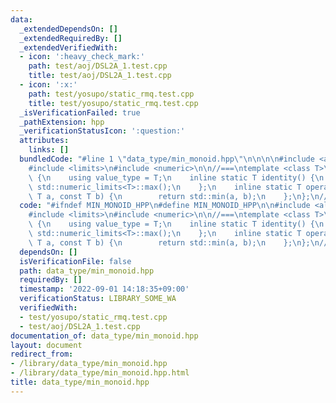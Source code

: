 ```yaml
---
data:
  _extendedDependsOn: []
  _extendedRequiredBy: []
  _extendedVerifiedWith:
  - icon: ':heavy_check_mark:'
    path: test/aoj/DSL2A_1.test.cpp
    title: test/aoj/DSL2A_1.test.cpp
  - icon: ':x:'
    path: test/yosupo/static_rmq.test.cpp
    title: test/yosupo/static_rmq.test.cpp
  _isVerificationFailed: true
  _pathExtension: hpp
  _verificationStatusIcon: ':question:'
  attributes:
    links: []
  bundledCode: "#line 1 \"data_type/min_monoid.hpp\"\n\n\n\n#include <algorithm>\n\
    #include <limits>\n#include <numeric>\n\n//===\ntemplate <class T>\nstruct MinMonoid\
    \ {\n    using value_type = T;\n    inline static T identity() {\n        return\
    \ std::numeric_limits<T>::max();\n    };\n    inline static T operation(const\
    \ T a, const T b) {\n        return std::min(a, b);\n    };\n};\n//===\n\n\n"
  code: "#ifndef MIN_MONOID_HPP\n#define MIN_MONOID_HPP\n\n#include <algorithm>\n\
    #include <limits>\n#include <numeric>\n\n//===\ntemplate <class T>\nstruct MinMonoid\
    \ {\n    using value_type = T;\n    inline static T identity() {\n        return\
    \ std::numeric_limits<T>::max();\n    };\n    inline static T operation(const\
    \ T a, const T b) {\n        return std::min(a, b);\n    };\n};\n//===\n\n#endif\n"
  dependsOn: []
  isVerificationFile: false
  path: data_type/min_monoid.hpp
  requiredBy: []
  timestamp: '2022-09-01 14:18:35+09:00'
  verificationStatus: LIBRARY_SOME_WA
  verifiedWith:
  - test/yosupo/static_rmq.test.cpp
  - test/aoj/DSL2A_1.test.cpp
documentation_of: data_type/min_monoid.hpp
layout: document
redirect_from:
- /library/data_type/min_monoid.hpp
- /library/data_type/min_monoid.hpp.html
title: data_type/min_monoid.hpp
---
```

